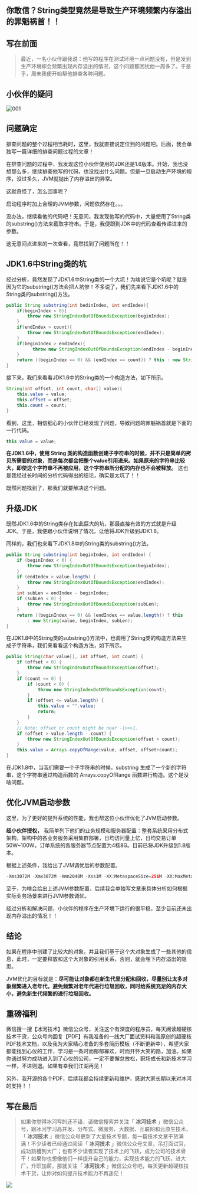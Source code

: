 ## 你敢信？String类型竟然是导致生产环境频繁内存溢出的罪魁祸首！！

## 写在前面

> 最近，一名小伙伴跟我说：他写的程序在测试环境一点问题没有，但是发到生产环境却会频繁出现内存溢出的情况，这个问题都困扰他一周多了。于是乎，周末我便开始帮他排查各种问题。

## 小伙伴的疑问

![001](images/008/001.jpg)

## 问题确定

排查问题的整个过程相当耗时，这里，我就直接说定位到的问题吧。后面，我会单独写一篇详细的排查问题过程的文章！

在排查问题的过程中，我发现这位小伙伴使用的JDK还是1.6版本。开始，我也没想那么多，继续排查他写的代码，也没找出什么问题。但是一旦启动生产环境的程序，没过多久，JVM就抛出了内存溢出的异常。

这就奇怪了，怎么回事呢？

启动程序时加上合理的JVM参数，问题依然存在。。。

没办法，继续看他的代码吧！无意间，我发现他写的代码中，大量使用了String类的substring()方法来截取字符串。于是，我便跟到JDK中的代码查看传递进来的参数。

这无意间点进来的一次查看，竟然找到了问题所在！！

## JDK1.6中String类的坑

经过分析，竟然发现了JDK1.6中String类的一个大坑！为啥说它是个坑呢？就是因为它的substring()方法会把人坑惨！不多说了，我们先来看下JDK1.6中的String类的substring()方法。

```java
public String substring(int bedinIndex, int endIndex){
    if(beginIndex < 0){
        throw new StringIndexOutOfBoundsException(beginIndex);
    }
    if(endIndex > count){
        throw new StringIndexOutOfBoundsException(endIndex);
    }
    if(beginIndex > endIndex){
          throw new StringIndexOutOfBoundsException(endIndex - beginIndex);
    }
    return ((beginIndex == 0) && (endIndex == count)) ? this : new String(offset + beginIndex, endIndex - beginIndex, value);
}
```

接下来，我们来看看JDK1.6中的String类的一个构造方法，如下所示。

```java
String(int offset, int count, char[] value){
    this.value = value;
    this.offset = offset;
    this.count = count;
}
```

看到，这里，相信细心的小伙伴已经发现了问题，导致问题的罪魁祸首就是下面的一行代码。

```java
this.value = value;
```

**在JDK1.6中，使用 String 类的构造函数创建子字符串的时候，并不只是简单的拷贝所需要的对象，而是每次都会把整个value引用进来。如果原来的字符串比较大，即使这个字符串不再被应用，这个字符串所分配的内存也不会被释放。** 这也是我经过长时间的分析代码得出的结论，确实是太坑了！！

既然问题找到了，那我们就要解决这个问题。

## 升级JDK

既然JDK1.6中的String类存在如此巨大的坑，那最直接有效的方式就是升级JDK。于是，我便跟小伙伴说明了情况，让他将JDK升级到JDK1.8。

同样的，我们也来看下JDK1.8中的String类的substring()方法。

```java
public String substring(int beginIndex, int endIndex) {
    if (beginIndex < 0) {
        throw new StringIndexOutOfBoundsException(beginIndex);
    }
    if (endIndex > value.length) {
        throw new StringIndexOutOfBoundsException(endIndex);
    }
    int subLen = endIndex - beginIndex;
    if (subLen < 0) {
        throw new StringIndexOutOfBoundsException(subLen);
    }
    return ((beginIndex == 0) && (endIndex == value.length)) ? this
        : new String(value, beginIndex, subLen);
}
```

在JDK1.8中的String类的substring()方法中，也调用了String类的构造方法来生成子字符串，我们来看看这个构造方法，如下所示。

```java
public String(char value[], int offset, int count) {
    if (offset < 0) {
        throw new StringIndexOutOfBoundsException(offset);
    }
    if (count <= 0) {
        if (count < 0) {
            throw new StringIndexOutOfBoundsException(count);
        }
        if (offset <= value.length) {
            this.value = "".value;
            return;
        }
    }
    // Note: offset or count might be near -1>>>1.
    if (offset > value.length - count) {
        throw new StringIndexOutOfBoundsException(offset + count);
    }
    this.value = Arrays.copyOfRange(value, offset, offset+count);
}
```

在JDK1.8中，当我们需要一个子字符串的时候，substring 生成了一个新的字符串，这个字符串通过构造函数的 Arrays.copyOfRange 函数进行构造。这个是没啥问题。

## 优化JVM启动参数

这里，为了更好的提升系统的性能，我也帮这位小伙伴优化了JVM启动参数。

**经小伙伴授权，** 我简单列下他们的业务规模和服务器配置：整套系统采用分布式架构，架构中的各业务服务采用集群部署，日均访问量上亿，日均交易订单50W~100W，订单系统的各服务器节点配置为4核8G。目前已将JDK升级到1.8版本。

根据上述条件，我给出了JVM调优后的参数配置。

```java
-Xms3072M -Xmx3072M -Xmn2048M -Xss1M -XX:MetaspaceSize=256M -XX:MaxMetaspaceSize=256M
```

至于，为啥会给出上述JVM参数配置，后续我会单独写文章来具体分析如何根据实际业务场景来进行JVM参数调优。

经过分析和解决问题，小伙伴的程序在生产环境下运行的很平稳，至少目前还未出现内存溢出的情况！！

## 结论

如果在程序中创建了比较大的对象，并且我们基于这个大对象生成了一些其他的信息，此时，一定要释放和这个大对象的引用关系，否则，就会埋下内存溢出的隐患。

JVM优化的目标就是：**尽可能让对象都在新生代里分配和回收，尽量别让太多对象频繁进入老年代，避免频繁对老年代进行垃圾回收，同时给系统充足的内存大小，避免新生代频繁的进行垃圾回收。**

## 重磅福利

微信搜一搜【冰河技术】微信公众号，关注这个有深度的程序员，每天阅读超硬核技术干货，公众号内回复【PDF】有我准备的一线大厂面试资料和我原创的超硬核PDF技术文档，以及我为大家精心准备的多套简历模板（不断更新中），希望大家都能找到心仪的工作，学习是一条时而郁郁寡欢，时而开怀大笑的路，加油。如果你通过努力成功进入到了心仪的公司，一定不要懈怠放松，职场成长和新技术学习一样，不进则退。如果有幸我们江湖再见！       

另外，我开源的各个PDF，后续我都会持续更新和维护，感谢大家长期以来对冰河的支持！！

## 写在最后

> 如果你觉得冰河写的还不错，请微信搜索并关注「 **冰河技术** 」微信公众号，跟冰河学习高并发、分布式、微服务、大数据、互联网和云原生技术，「 **冰河技术** 」微信公众号更新了大量技术专题，每一篇技术文章干货满满！不少读者已经通过阅读「 **冰河技术** 」微信公众号文章，吊打面试官，成功跳槽到大厂；也有不少读者实现了技术上的飞跃，成为公司的技术骨干！如果你也想像他们一样提升自己的能力，实现技术能力的飞跃，进大厂，升职加薪，那就关注「 **冰河技术** 」微信公众号吧，每天更新超硬核技术干货，让你对如何提升技术能力不再迷茫！


![](https://img-blog.csdnimg.cn/20200906013715889.png)
